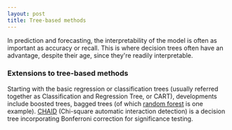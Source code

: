 ```yaml
---
layout: post
title: Tree-based methods
---
```


In prediction and forecasting, the interpretability of the model is often as important as accuracy or recall. This is where decision trees often have an advantage, despite their age, since they're readily interpretable.

### Extensions to tree-based methods

Starting with the basic regression or classification trees (usually referred together as Classification and Regression Tree, or CART), developments include boosted trees, bagged trees (of which [random forest](https://en.wikipedia.org/wiki/Random_forest) is one example). [CHAID](https://en.wikipedia.org/wiki/Chi-square_automatic_interaction_detection) (Chi-square automatic interaction detection) is a decision tree incorporating Bonferroni correction for significance testing.
